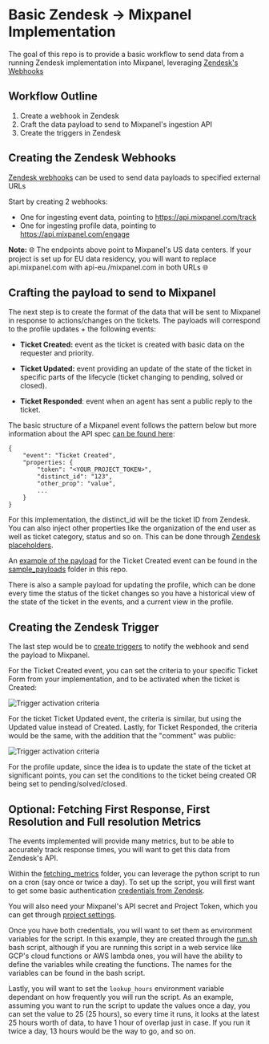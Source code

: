 # Basic Zendesk -> Mixpanel Implementation

The goal of this repo is to provide a basic workflow to send data from a running Zendesk implementation into Mixpanel, leveraging [Zendesk's Webhooks](https://support.zendesk.com/hc/en-us/articles/4408839108378-Creating-webhooks-in-Admin-Center)

## Workflow Outline

1. Create a webhook in Zendesk
2. Craft the data payload to send to Mixpanel's ingestion API
3. Create the triggers in Zendesk

## Creating the Zendesk Webhooks

[Zendesk webhooks](https://support.zendesk.com/hc/en-us/articles/4408839108378-Creating-webhooks-in-Admin-Center) can be used to send data payloads to specified external URLs

Start by creating 2 webhooks:
- One for ingesting event data, pointing to https://api.mixpanel.com/track
- One for ingesting profile data, pointing to https://api.mixpanel.com/engage

**Note:** :globe_with_meridians: The endpoints above point to Mixpanel's US data centers. If your project is set up for EU data residency, you will want to replace api.mixpanel.com with api-eu./mixpanel.com in both URLs :globe_with_meridians:

## Crafting the payload to send to Mixpanel

The next step is to create the format of the data that will be sent to Mixpanel in response to actions/changes on the tickets. The payloads will correspond to the profile updates + the following events:

- **Ticket Created:** event as the ticket is created with basic data on the requester and priority.

- **Ticket Updated:** event providing an update of the state of the ticket in specific parts of the lifecycle (ticket changing to pending, solved or closed).

- **Ticket Responded**: event when an agent has sent a public reply to the ticket.

The basic structure of a Mixpanel event follows the pattern below but more information about the API spec [can be found here](https://developer.mixpanel.com/reference/events):
```
{
    "event": "Ticket Created",
    "properties: {
        "token": "<YOUR_PROJECT_TOKEN>",
        "distinct_id": "123",
        "other_prop": "value",
        ...
    }
}
```

For this implementation, the distinct_id will be the ticket ID from Zendesk. You can also inject other properties like the organization of the end user as well as ticket category, status and so on. This can be done through [Zendesk placeholders](https://support.zendesk.com/hc/en-us/articles/4408887218330-Using-placeholders#topic_nfp_nja_vb).

An [example of the payload](sample_payloads/sample_ticket_created.json) for the Ticket Created event can be found in the [sample_payloads](sample_payloads) folder in this repo.

There is also a sample payload for updating the profile, which can be done every time the status of the ticket changes so you have a historical view of the state of the ticket in the events, and a current view in the profile.

## Creating the Zendesk Trigger

The last step would be to [create triggers](https://support.zendesk.com/hc/en-us/articles/4408886797466-Creating-triggers-for-automatic-ticket-updates-and-notifications) to notify the webhook and send the payload to Mixpanel. 

For the Ticket Created event, you can set the criteria to your specific Ticket Form from your implementation, and to be activated when the ticket is Created:

![Trigger activation criteria](/explainer_repo/assets/images/trigger_conditions.png)

For the ticket Ticket Updated event, the criteria is similar, but using the Updated value instead of Created. Lastly, for Ticket Responded, the criteria would be the same, with the addition that the "comment" was public:

![Trigger activation criteria](/explainer_repo/assets/images/trigger_event_responded.png)

For the profile update, since the idea is to update the state of the ticket at significant points, you can set the conditions to the ticket being created OR being set to pending/solved/closed.

## Optional: Fetching First Response, First Resolution and Full resolution Metrics

The events implemented will provide many metrics, but to be able to accurately track response times, you will want to get this data from Zendesk's API.

Within the [fetching_metrics](fetching_metrics) folder, you can leverage the python script to run on a cron (say once or twice a day). To set up the script, you will first want to get some basic authentication [credentials from Zendesk](https://developer.zendesk.com/api-reference/ticketing/introduction/#basic-authentication).

You will also need your Mixpanel's API secret and Project Token, which you can get through [project settings](https://help.mixpanel.com/hc/en-us/articles/115004490503).

Once you have both credentials, you will want to set them as environment variables for the script. In this example, they are created through the [run.sh](fetching_metrics/run.sh.txt) bash script, although if you are running this script in a web service like GCP's cloud functions or AWS lambda ones, you will have the ability to define the variables while creating the functions. The names for the variables can be found in the bash script.

Lastly, you will want to set the `lookup_hours` environment variable dependant on how frequently you will run the script. As an example, assuming you want to run the script to update the values once a day, you can set the value to 25 (25 hours), so every time it runs, it looks at the latest 25 hours worth of data, to have 1 hour of overlap just in case. If you run it twice a day, 13 hours would be the way to go, and so on.